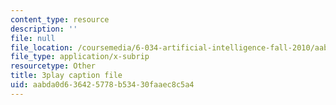 ```yaml
---
content_type: resource
description: ''
file: null
file_location: /coursemedia/6-034-artificial-intelligence-fall-2010/aabda0d636425778b53430faaec8c5a4_SXBG3RGr_Rc.vtt
file_type: application/x-subrip
resourcetype: Other
title: 3play caption file
uid: aabda0d6-3642-5778-b534-30faaec8c5a4
---
```

